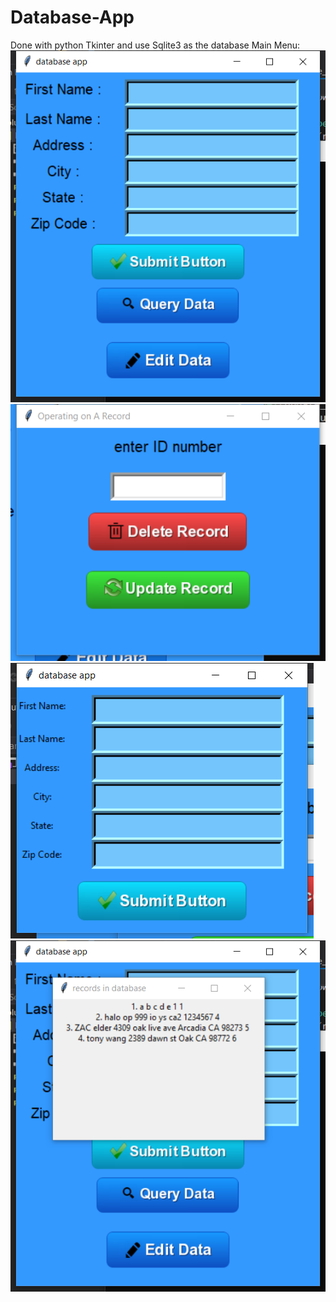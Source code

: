 # Database-App

Done with python Tkinter and use Sqlite3 as the database
Main Menu:
![mainMenu](https://github.com/donghangwu/Database-App/blob/master/screenshots/mainmenu.png)
![editMenu](https://github.com/donghangwu/Database-App/blob/master/screenshots/editData.png)
![submit](https://github.com/donghangwu/Database-App/blob/master/screenshots/submitUpdate.png)
![queryData](https://github.com/donghangwu/Database-App/blob/master/screenshots/queryData.png)
